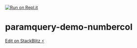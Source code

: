 [![Run on Repl.it](https://repl.it/badge/github/clrnrqkqh/paramquery-demo-numbercol)](https://repl.it/github/clrnrqkqh/paramquery-demo-numbercol/index.html)

# paramquery-demo-numbercol

[Edit on StackBlitz ⚡️](https://stackblitz.com/edit/paramquery-demo-numbercol)